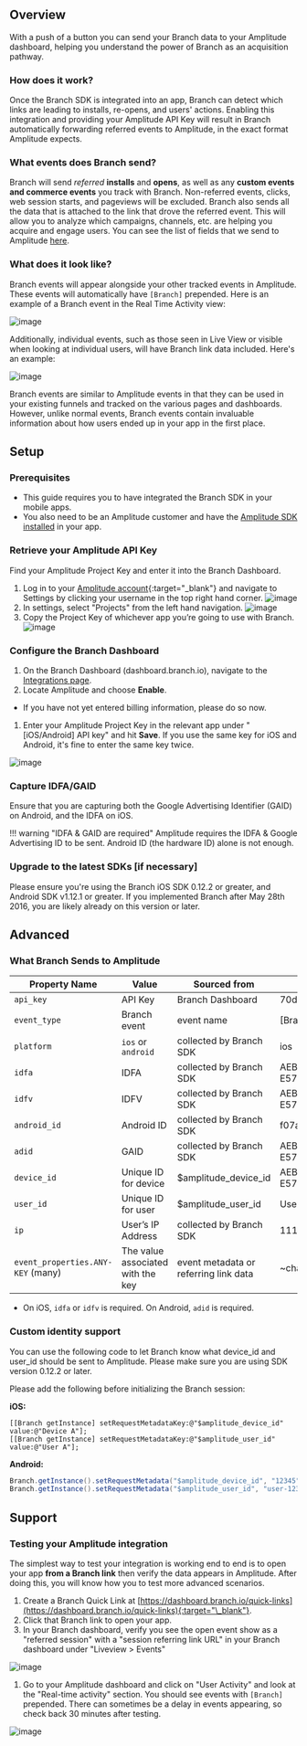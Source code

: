 ## Overview

With a push of a button you can send your Branch data to your Amplitude dashboard, helping you understand the power of Branch as an acquisition pathway.

### How does it work?

Once the Branch SDK is integrated into an app, Branch can detect which links are leading to installs, re-opens, and users' actions. Enabling this integration and providing your Amplitude API Key will result in Branch automatically forwarding referred events to Amplitude, in the exact format Amplitude expects.

### What events does Branch send?

Branch will send *referred* **installs** and **opens**, as well as any **custom events and commerce events** you track with Branch. Non-referred events, clicks, web session starts, and pageviews will be excluded. Branch also sends all the data that is attached to the link that drove the referred event. This will allow you to analyze which campaigns, channels, etc. are helping you acquire and engage users. You can see the list of fields that we send to Amplitude [here](#what-branch-sends-to-amplitude).

### What does it look like?

Branch events will appear alongside your other tracked events in Amplitude. These events will automatically have `[Branch]` prepended. Here is an example of a Branch event in the Real Time Activity view:

![image](/_assets/img/pages/integrations/amplitude/amplitude-live-view.png)

Additionally, individual events, such as those seen in Live View or visible when looking at individual users, will have Branch link data included. Here's an example:

![image](/_assets/img/pages/integrations/amplitude/branch-amplitude.png)

Branch events are similar to Amplitude events in that they can be used in your existing funnels and tracked on the various pages and dashboards. However, unlike normal events, Branch events contain invaluable information about how users ended up in your app in the first place.

## Setup

### Prerequisites

- This guide requires you to have integrated the Branch SDK in your mobile apps.
- You also need to be an Amplitude customer and have the [Amplitude SDK installed](https://amplitude.zendesk.com/hc/en-us/articles/205406607-SDKs) in your app.

### Retrieve your Amplitude API Key

Find your Amplitude Project Key and enter it into the Branch Dashboard.

1. Log in to your [Amplitude account](https://analytics.amplitude.com/){:target="\_blank"}  and navigate to Settings by clicking your username in the top right hand corner.
![image](/_assets/img/pages/integrations/amplitude/amplitude-settings.png)
1. In settings, select <notranslate>"Projects"</notranslate> from the left hand navigation.
![image](/_assets/img/pages/integrations/amplitude/amplitude-settings-projects.png)
1. Copy the Project Key of whichever app you’re going to use with Branch.
![image](/_assets/img/pages/integrations/amplitude/amplitude-project-key.png)


### Configure the Branch Dashboard

1. On the Branch Dashboard (dashboard.branch.io), navigate to the [Integrations page](https://dashboard.branch.io/integrations).
1. Locate Amplitude and choose **Enable**.
  * If you have not yet entered billing information, please do so now.
1. Enter your Amplitude Project Key in the relevant app under <notranslate>"[iOS/Android] API key"</notranslate> and hit **Save**. If you use the same key for iOS and Android, it's fine to enter the same key twice.

![image](/_assets/img/pages/integrations/amplitude/amplitude-marketplace.png)


### Capture IDFA/GAID

Ensure that you are capturing both the Google Advertising Identifier (GAID) on Android, and the IDFA on iOS.

!!! warning "IDFA & GAID are required"
    Amplitude requires the IDFA & Google Advertising ID to be sent. Android ID (the hardware ID) alone is not enough.

### Upgrade to the latest SDKs [if necessary]

Please ensure you're using the Branch iOS SDK 0.12.2 or greater, and Android SDK v1.12.1 or greater. If you implemented Branch after May 28th 2016, you are likely already on this version or later.

## Advanced

### What Branch Sends to Amplitude

| Property Name | Value | Sourced from | Example | Req
| --- | --- | --- | --- | ---
| `api_key` | API Key | Branch Dashboard | 70d1db75922b0b4be56b819c42bxxxxx | Y
| `event_type` | Branch event | event name | [Branch] install | Y
| `platform` | `ios` or `android` | collected by Branch SDK | ios | Y
| `idfa` | IDFA | collected by Branch SDK | AEBE52E7-03EE-455A-B3C4-E57283966239 | *
| `idfv` | IDFV | collected by Branch SDK | AEBE52E7-03EE-455A-B3C4-E57283966239 | *
| `android_id` | Android ID | collected by Branch SDK | f07a13984f6d116a | N
| `adid` | GAID | collected by Branch SDK | AEBE52E7-03EE-455A-B3C4-E57283966239 | *
| `device_id` | Unique ID for device | $amplitude_device_id | AEBE52E7-03EE-455A-B3C4-E57283966239 | N
| `user_id` | Unique ID for user | $amplitude_user_id | User A | N
| `ip` | User’s IP Address | collected by Branch SDK | 111.111.111.111 | N
| `event_properties.ANY-KEY` (many) | The value associated with the key | event metadata or referring link data | ~channel: facebook | N

* On iOS, `idfa` or `idfv` is required. On Android, `adid` is required.


### Custom identity support

You can use the following code to let Branch know what device_id and user_id should be sent to Amplitude. Please make sure you are using SDK version 0.12.2 or later.

Please add the following before initializing the Branch session:

**iOS:**

```obj-c
[[Branch getInstance] setRequestMetadataKey:@"$amplitude_device_id" value:@"Device A"];
[[Branch getInstance] setRequestMetadataKey:@"$amplitude_user_id" value:@"User A"];
```

**Android:**

```java
Branch.getInstance().setRequestMetadata("$amplitude_device_id", "12345");
Branch.getInstance().setRequestMetadata("$amplitude_user_id", "user-12345");
```

## Support

### Testing your Amplitude integration

The simplest way to test your integration is working end to end is to open your app **from a Branch link** then verify the data appears in Amplitude. After doing this, you will know how you to test more advanced scenarios.

1. Create a Branch Quick Link at [https://dashboard.branch.io/quick-links](https://dashboard.branch.io/quick-links){:target="\_blank"}.
1. Click that Branch link to open your app.
1. In your Branch dashboard, verify you see the open event show as a <notranslate>"referred session"</not> with a <notranslate>"session referring link URL"</notranslate> in your Branch dashboard under <notranslate>"Liveview > Events"</notranslate>

![image](/_assets/img/pages/integrations/amplitude/branch-amplitude-liveview.png)

1. Go to your Amplitude dashboard and click on <notranslate>"User Activity"</notranslate> and look at the <notranslate>"Real-time activity"</notranslate> section. You should see events with `[Branch]` prepended. There can sometimes be a delay in events appearing, so check back 30 minutes after testing.

![image](/_assets/img/pages/integrations/amplitude/amplitude-user-activity.png)

